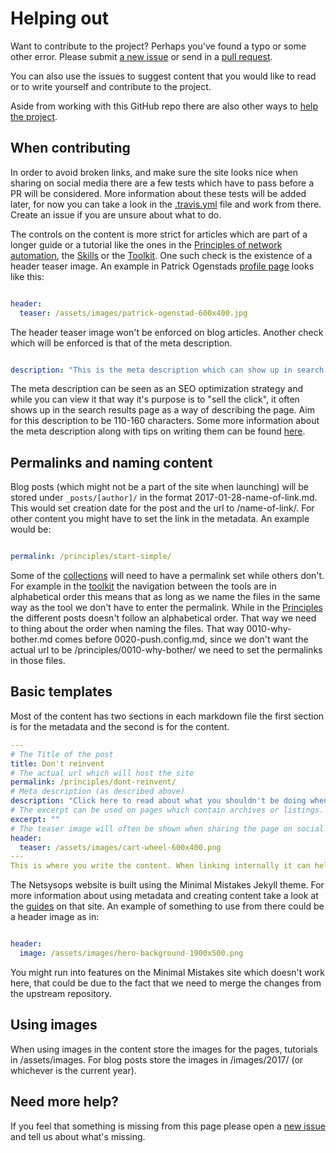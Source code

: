 # Helping out

Want to contribute to the project? Perhaps you've found a typo or some other error. Please submit [a new issue](https://github.com/netsysops/netsysops.github.io/issues/new) or send in a [pull request](https://github.com/netsysops/netsysops.github.io/pulls).

You can also use the issues to suggest content that you would like to read or to write yourself and contribute to the project.

Aside from working with this GitHub repo there are also other ways to [help the project](https://www.netsysops.io/contribute/).

## When contributing

In order to avoid broken links, and make sure the site looks nice when sharing on social media there are a few tests which have to pass before a PR will be considered. More information about these tests will be added later, for now you can take a look in the [.travis.yml](https://github.com/netsysops/netsysops.github.io/blob/master/.travis.yml) file and work from there. Create an issue if you are unsure about what to do.

The controls on the content is more strict for articles which are part of a longer guide or a tutorial like the ones in the [Principles of network automation](https://www.netsysops.io/principles/), the [Skills](https://www.netsysops.io/skills/) or the [Toolkit](https://www.netsysops.io/toolkit/). One such check is the existence of a header teaser image. An example in Patrick Ogenstads [profile page](https://github.com/netsysops/netsysops.github.io/blob/master/_pages/ogenstad.md) looks like this:

``` yaml

header:
  teaser: /assets/images/patrick-ogenstad-600x400.jpg

```

The header teaser image won't be enforced on blog articles. Another check which will be enforced is that of the meta description.

``` yaml

description: "This is the meta description which can show up in search results."

```
The meta description can be seen as an SEO optimization strategy and while you can view it that way it's purpose is to "sell the click", it often shows up in the search results page as a way of describing the page. Aim for this description to be 110-160 characters. Some more information about the meta description along with tips on writing them can be found [here](https://yoast.com/meta-descriptions/).


## Permalinks and naming content

Blog posts (which might not be a part of the site when launching) will be stored under `_posts/[author]/` in the format 2017-01-28-name-of-link.md. This would set creation date for the post and the url to /name-of-link/. For other content you might have to set the link in the metadata. An example would be:

``` yaml

permalink: /principles/start-simple/

```

Some of the [collections](https://jekyllrb.com/docs/collections/) will need to have a permalink set while others don't. For example in the [toolkit](https://www.netsysops.io/toolkit/) the navigation between the tools are in alphabetical order this means that as long as we name the files in the same way as the tool we don't have to enter the permalink. While in the [Principles](https://www.netsysops.io/principles/) the different posts doesn't follow an alphabetical order. That way we need to thing about the order when naming the files. That way 0010-why-bother.md comes before 0020-push.config.md, since we don't want the actual url to be /principles/0010-why-bother/ we need to set the permalinks in those files.

## Basic templates

Most of the content has two sections in each markdown file the first section is for the metadata and the second is for the content.

``` yaml
---
# The Title of the post
title: Don't reinvent
# The actual url which will host the site
permalink: /principles/dont-reinvent/
# Meta description (as described above)
description: "Click here to read about what you shouldn't be doing when automating your network."
# The excerpt can be used on pages which contain archives or listings. It's a short snipped which describes the text.
excerpt: ""
# The teaser image will often be shown when sharing the page on social media sites
header:
  teaser: /assets/images/cart-wheel-600x400.png
---
This is where you write the content. When linking internally it can help to use the format "{{ site.url }}/destination", that way the links work even if you are testing the site locally from your computer.

```

The Netsysops website is built using the Minimal Mistakes Jekyll theme. For more information about using metadata and creating content take a look at the [guides](https://mmistakes.github.io/minimal-mistakes/) on that site. An example of something to use from there could be a header image as in:

``` yaml

header:
  image: /assets/images/hero-background-1900x500.png

```

You might run into features on the Minimal Mistakes site which doesn't work here, that could be due to the fact that we need to merge the changes from the upstream repository.

## Using images

When using images in the content store the images for the pages, tutorials in /assets/images. For blog posts store the images in /images/2017/ (or whichever is the current year).


## Need more help?

If you feel that something is missing from this page please open a [new issue](https://github.com/netsysops/netsysops.github.io/issues/new) and tell us about what's missing.
